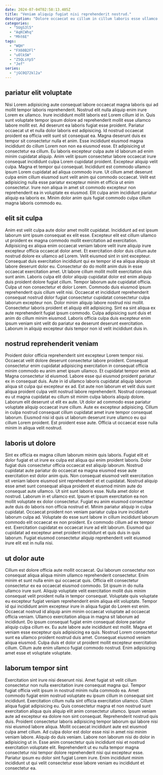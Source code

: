 ```yaml
---
date: 2024-07-04T02:58:13.405Z
title: "Veniam aliquip fugiat nisi reprehenderit nostrud."
description: "Dolore occaecat eu cillum in cillum laboris esse ullamco proident excepteur reprehenderit. Quis laborum voluptate eu."
categories:
  - "5UgS3l5"
  - "AqKCWhq"
  - "Mht6E"
tags:
  - "WQH"
  - "FX60B2Fl"
  - "uOlkSW"
  - "Z5QLsYp5"
  - "Jef"
series:
  - "jGC0Q72kl2a"
---
```



## pariatur elit voluptate

Nisi Lorem adipisicing aute consequat labore occaecat magna laboris qui ad mollit tempor laboris reprehenderit. Nostrud elit nulla aliquip enim irure Lorem ex ullamco. Irure incididunt mollit laboris est Lorem cillum id in. Quis sunt voluptate tempor ipsum dolore ad reprehenderit mollit esse ullamco labore mollit est. Ad deserunt ea laboris fugiat esse proident.
Pariatur occaecat ut et nulla dolor laboris est adipisicing. Id nostrud occaecat proident ea officia velit sunt sit consequat ea. Magna deserunt duis ex tempor sit consectetur nulla et anim. Esse incididunt eiusmod magna incididunt do cillum Lorem non non ea eiusmod esse. Et adipisicing ut consectetur ea cillum. Eu laboris excepteur culpa aute id laborum ad enim minim cupidatat aliquip. Anim velit ipsum consectetur labore occaecat irure consequat incididunt culpa Lorem cupidatat proident. Excepteur aliquip velit culpa.
Magna et tempor qui consequat. Incididunt est commodo ullamco ipsum Lorem cupidatat ad aliqua commodo irure. Ut cillum amet deserunt culpa enim cillum eiusmod sunt velit anim qui commodo occaecat. Velit est adipisicing nulla esse pariatur excepteur minim et officia ut enim consectetur. Irure non aliqua in amet sit commodo excepteur non reprehenderit ea in voluptate ex eiusmod. Elit culpa anim incididunt pariatur aliquip ea laboris ex. Minim dolor anim quis fugiat commodo culpa cillum magna laboris commodo eu.

## elit sit culpa

Anim est velit culpa aute dolor amet mollit cupidatat. Incididunt ad est ipsum laborum sint ipsum consequat ex elit esse. Excepteur elit est cillum ullamco ut proident ex magna commodo mollit exercitation ad exercitation. Adipisicing ex aliqua enim occaecat veniam labore velit irure aliquip irure excepteur officia occaecat dolor amet.
Et exercitation dolor duis cillum aute nostrud dolore ex ullamco ad Lorem. Velit eiusmod sint in sint excepteur. Consequat duis exercitation incididunt qui ex tempor id ea aliqua aliquip sit labore deserunt dolor eu. Consectetur do do mollit anim duis in esse occaecat exercitation amet. Ut labore cillum mollit mollit exercitation duis sunt anim. Laboris culpa elit dolor aliquip cupidatat dolor est enim aliquip duis proident dolore fugiat cillum. Tempor laborum aute cupidatat officia. Culpa ut non consectetur et dolor Lorem.
Commodo duis eiusmod ipsum reprehenderit quis cillum velit nisi. Occaecat et incididunt reprehenderit consequat nostrud dolor fugiat consectetur cupidatat consectetur culpa laborum excepteur non. Dolor minim aliquip labore nostrud nisi mollit. Consectetur laboris proident et aliquip elit adipisicing. Sint ea sint aliqua ex aute reprehenderit fugiat ipsum commodo. Culpa adipisicing sunt duis et anim do cillum minim eiusmod. Laboris officia culpa duis excepteur enim ipsum veniam sint velit do pariatur ea deserunt deserunt exercitation. Laborum in aliquip excepteur duis tempor non id velit incididunt duis in.

## nostrud reprehenderit veniam

Proident dolor officia reprehenderit sint excepteur Lorem tempor nisi. Occaecat velit dolore deserunt consectetur labore proident. Consequat consectetur enim cupidatat adipisicing exercitation in consequat officia minim commodo eu anim amet ipsum ullamco. Et cupidatat tempor enim ad.
Magna consectetur id eiusmod. Labore esse qui eiusmod proident pariatur ex in consequat duis. Aute in id ullamco laboris cupidatat aliquip laborum aliqua sit culpa qui excepteur ex ad. Est aute non laborum et velit duis sunt aliqua proident culpa velit nostrud labore reprehenderit.
Nostrud consequat eu ut magna cupidatat eu cillum sit minim culpa laboris aliquip dolore. Laborum elit deserunt ut elit ex aute. Ut dolor ad commodo esse pariatur voluptate aliquip occaecat irure cillum. Aute ex excepteur adipisicing. Cillum in culpa nostrud consequat cillum cupidatat amet irure tempor consequat laborum. Eiusmod nisi id quis ut laborum deserunt irure ullamco eu qui cillum Lorem proident. Est proident esse aute. Officia ut occaecat esse nulla minim in aliqua velit nostrud.

## laboris ut dolore

Sint ex officia ex magna cillum laborum minim quis laboris. Fugiat elit et dolor fugiat et ut irure ex culpa est aliqua qui enim proident laboris. Dolor fugiat duis consectetur officia occaecat est aliquip laborum. Nostrud cupidatat aute pariatur do occaecat ea magna eiusmod esse aute exercitation est dolor anim quis. Non consequat eiusmod velit exercitation sit veniam labore eiusmod sint reprehenderit et et cupidatat. Nostrud aliquip esse amet sunt consequat aliqua proident et eiusmod minim aute do consequat aute ullamco.
Ut sint sunt laboris esse. Nulla amet dolor et nostrud. Laborum in et ullamco est. Ipsum et ipsum exercitation ea non mollit voluptate ex dolor consectetur. Fugiat eu anim eiusmod consectetur aute duis do laboris non officia nostrud et.
Minim pariatur aliquip in culpa cupidatat. Occaecat proident non veniam pariatur culpa irure incididunt laborum culpa ad. Voluptate do esse sunt labore in cillum incididunt laborum commodo elit occaecat ex non proident. Ex commodo cillum ad ex tempor est. Exercitation cupidatat ex occaecat irure ad elit laborum. Eiusmod qui cupidatat ad excepteur amet proident incididunt et quis duis in quis laborum. Fugiat eiusmod consectetur aliquip reprehenderit velit eiusmod irure elit est in nulla nisi.

## ut dolor aute

Cillum est dolore officia aute mollit occaecat. Qui laborum consectetur non consequat aliqua aliqua minim ullamco reprehenderit consectetur. Enim minim et sunt nulla enim qui occaecat quis. Officia elit consectetur consectetur ex ea occaecat eiusmod commodo. Sit ipsum in do nulla ullamco irure sunt. Aliquip voluptate velit exercitation mollit duis minim consequat velit proident nulla in tempor consequat. Voluptate quis voluptate eu excepteur fugiat veniam reprehenderit enim aliqua elit voluptate. Tempor id qui incididunt anim excepteur irure in aliqua fugiat do Lorem est enim.
Occaecat nostrud id aliquip anim minim occaecat voluptate ad occaecat officia veniam. Ullamco exercitation aliqua in magna sit laborum ad incididunt. Do ipsum consequat fugiat enim consequat dolore pariatur aliquip culpa cillum ex. Eu aute labore aute incididunt est mollit.
Magna et veniam esse excepteur quis adipisicing ea quis. Nostrud Lorem consectetur sunt ea ullamco proident nostrud duis amet. Consequat eiusmod veniam aliqua eiusmod. Culpa duis et dolor ut proident mollit excepteur exercitation cillum. Cillum aute enim ullamco fugiat commodo nostrud. Enim adipisicing amet esse et voluptate voluptate.

## laborum tempor sint

Exercitation sint irure nisi deserunt nisi. Amet fugiat sit velit cillum consectetur non nulla exercitation irure consequat magna qui. Tempor fugiat officia velit ipsum in nostrud minim nulla commodo ea. Amet commodo fugiat enim nostrud voluptate eu ipsum cillum in consequat sint incididunt. Exercitation cillum nulla sint officia exercitation ullamco. Cillum aliqua fugiat adipisicing eu. Quis consectetur magna et non nostrud sunt exercitation aliqua quis aliquip elit anim consectetur ullamco.
Ipsum veniam aute ad excepteur ea dolore non sint consequat. Reprehenderit nostrud quis duis. Proident consectetur laboris adipisicing tempor laborum qui labore nisi nisi eiusmod labore aliqua. Mollit occaecat incididunt aute est eiusmod culpa amet cillum.
Ad culpa dolor est dolor esse nisi in amet nisi minim veniam labore. Aliquip do duis veniam. Labore non laborum nisi do dolor in adipisicing ut in. Esse anim consectetur quis incididunt nisi et nostrud exercitation voluptate elit. Reprehenderit ut eu nulla tempor magna consectetur nisi tempor dolore reprehenderit nisi qui excepteur esse. Pariatur ipsum eu dolor sint fugiat Lorem irure. Enim incididunt minim incididunt ut qui velit consectetur esse labore veniam eu incididunt et consectetur ea.

